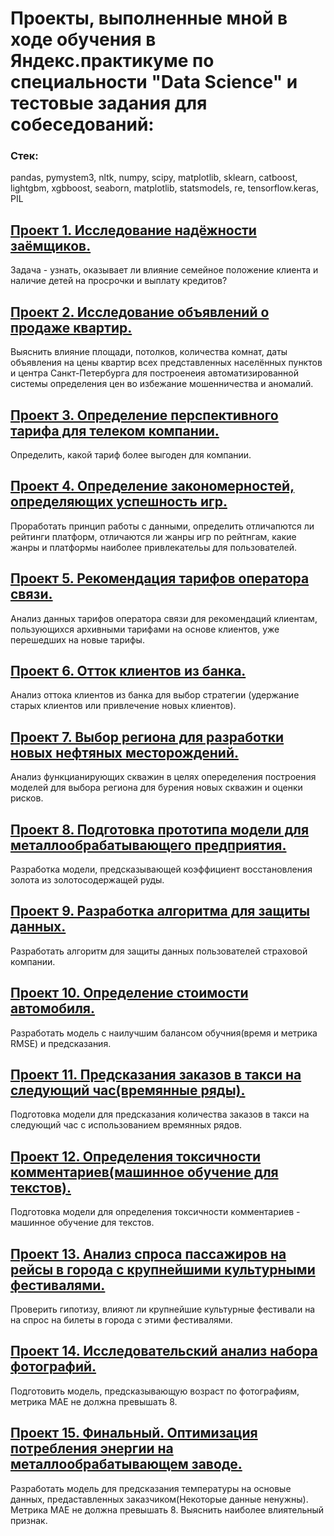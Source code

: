 # Проекты, выполненные мной в ходе обучения в Яндекс.практикуме по специальности "Data Science" и тестовые задания для собеседований:

### Стек:  
pandas, pymystem3, nltk, numpy, scipy, matplotlib, sklearn, catboost, lightgbm, xgbboost, seaborn, matplotlib, statsmodels, re, tensorflow.keras, PIL

## [Проект 1. Исследование надёжности заёмщиков.](https://github.com/Vladislav-Aksentev/my_data_science/tree/master/%D0%9F%D1%80%D0%BE%D0%B5%D0%BA%D1%82%201%20%D0%98%D1%81%D1%81%D0%BB%D0%B5%D0%B4%D0%BE%D0%B2%D0%B0%D0%BD%D0%B8%D0%B5%20%D0%BD%D0%B0%D0%B4%D1%91%D0%B6%D0%BD%D0%BE%D1%81%D1%82%D0%B8%20%D0%B7%D0%B0%D1%91%D0%BC%D1%89%D0%B8%D0%BA%D0%BE%D0%B2)
Задача - узнать, оказывает ли влияние семейное положение клиента и наличие детей на просрочки и выплату кредитов?


## [Проект 2. Исследование объявлений о продаже квартир.](https://github.com/Vladislav-Aksentev/my_data_science/tree/master/%D0%9F%D1%80%D0%BE%D0%B5%D0%BA%D1%82%202%20%D0%98%D1%81%D1%81%D0%BB%D0%B5%D0%B4%D0%BE%D0%B2%D0%B0%D0%BD%D0%B8%D0%B5%20%D0%BE%D0%B1%D1%8A%D1%8F%D0%B2%D0%BB%D0%B5%D0%BD%D0%B8%D0%B9%20%D0%BE%20%D0%BF%D1%80%D0%BE%D0%B4%D0%B0%D0%B6%D0%B5%20%D0%BA%D0%B2%D0%B0%D1%80%D1%82%D0%B8%D1%80)
Выяснить влияние площади, потолков, количества комнат, даты объявления на цены квартир всех представленных населённых пунктов и центра Санкт-Петербурга для построенеия автоматизированной системы определения цен во избежание мошенничества и аномалий.


## [Проект 3. Определение перспективного тарифа для телеком компании.](https://github.com/Vladislav-Aksentev/my_data_science/tree/master/%D0%9F%D1%80%D0%BE%D0%B5%D0%BA%D1%82%203%20%D0%9E%D0%BF%D1%80%D0%B5%D0%B4%D0%B5%D0%BB%D0%B5%D0%BD%D0%B8%D0%B5%20%D0%BF%D0%B5%D1%80%D1%81%D0%BF%D0%B5%D0%BA%D1%82%D0%B8%D0%B2%D0%BD%D0%BE%D0%B3%D0%BE%20%D1%82%D0%B0%D1%80%D0%B8%D1%84%D0%B0%20%D0%B4%D0%BB%D1%8F%20%D1%82%D0%B5%D0%BB%D0%B5%D0%BA%D0%BE%D0%BC%20%D0%BA%D0%BE%D0%BC%D0%BF%D0%B0%D0%BD%D0%B8%D0%B8)
Определить, какой тариф более выгоден для компании.


## [Проект 4. Определение закономерностей, определяющих успешность игр.](https://github.com/Vladislav-Aksentev/my_data_science/tree/master/%D0%9F%D1%80%D0%BE%D0%B5%D0%BA%D1%82%204%20%D0%9E%D0%BF%D1%80%D0%B5%D0%B4%D0%B5%D0%BB%D0%B5%D0%BD%D0%B8%D0%B5%20%D0%B7%D0%B0%D0%BA%D0%BE%D0%BD%D0%BE%D0%BC%D0%B5%D1%80%D0%BD%D0%BE%D1%81%D1%82%D0%B5%D0%B9%2C%20%D0%BE%D0%BF%D1%80%D0%B5%D0%B4%D0%B5%D0%BB%D1%8F%D1%8E%D1%89%D0%B8%D1%85%20%D1%83%D1%81%D0%BF%D0%B5%D1%88%D0%BD%D0%BE%D1%81%D1%82%D1%8C%20%D0%B8%D0%B3%D1%80)
Проработать принцип работы с данными, определить отличапются ли рейтинги платформ, отличаются ли жанры игр по рейтнгам, какие жанры и платформы наиболее привлекательы для пользователей.


## [Проект 5. Рекомендация тарифов оператора связи.](https://github.com/Vladislav-Aksentev/my_data_science/tree/master/%D0%9F%D1%80%D0%BE%D0%B5%D0%BA%D1%82%205%20%D0%A0%D0%B5%D0%BA%D0%BE%D0%BC%D0%B5%D0%BD%D0%B4%D0%B0%D1%86%D0%B8%D1%8F%20%D1%82%D0%B0%D1%80%D0%B8%D1%84%D0%BE%D0%B2%20%D0%BE%D0%BF%D0%B5%D1%80%D0%B0%D1%82%D0%BE%D1%80%D0%B0%20%D1%81%D0%B2%D1%8F%D0%B7%D0%B8)
Анализ данных тарифов оператора связи для рекомендаций клиентам, пользующихся архивными тарифами на основе клиентов, уже перешедших на новые тарифы.


## [Проект 6. Отток клиентов из банка.](https://github.com/Vladislav-Aksentev/my_data_science/tree/master/%D0%9F%D1%80%D0%BE%D0%B5%D0%BA%D1%82%206%20%D0%9E%D1%82%D1%82%D0%BE%D0%BA%20%D0%BA%D0%BB%D0%B8%D0%B5%D0%BD%D1%82%D0%BE%D0%B2%20%D0%B8%D0%B7%20%D0%B1%D0%B0%D0%BD%D0%BA%D0%B0)
Анализ оттока клиентов из банка для выбор стратегии (удержание старых клиентов или привлечение новых клиентов).


## [Проект 7. Выбор региона для разработки новых нефтяных месторождений.](https://github.com/Vladislav-Aksentev/my_data_science/tree/master/%D0%9F%D1%80%D0%BE%D0%B5%D0%BA%D1%82%207%20%D0%92%D1%8B%D0%B1%D0%BE%D1%80%20%D1%80%D0%B5%D0%B3%D0%B8%D0%BE%D0%BD%D0%B0%20%D0%B4%D0%BB%D1%8F%20%D1%80%D0%B0%D0%B7%D1%80%D0%B0%D0%B1%D0%BE%D1%82%D0%BA%D0%B8%20%D0%BD%D0%BE%D0%B2%D1%8B%D1%85%20%D0%BD%D0%B5%D1%84%D1%82%D1%8F%D0%BD%D1%8B%D1%85%20%D0%BC%D0%B5%D1%81%D1%82%D0%BE%D1%80%D0%BE%D0%B6%D0%B4%D0%B5%D0%BD%D0%B8%D0%B9)
Анализ функцианирующих скважин в целях опеределения построения моделей для выбора региона для бурения новых скважин и оценки рисков.


## [Проект 8. Подготовка прототипа модели для металлообрабатывающего предприятия.](https://github.com/Vladislav-Aksentev/my_data_science/tree/master/%D0%9F%D1%80%D0%BE%D0%B5%D0%BA%D1%82%208%20%D0%9F%D0%BE%D0%B4%D0%B3%D0%BE%D1%82%D0%BE%D0%B2%D0%BA%D0%B0%20%D0%BF%D1%80%D0%BE%D1%82%D0%BE%D1%82%D0%B8%D0%BF%D0%B0%20%D0%BC%D0%BE%D0%B4%D0%B5%D0%BB%D0%B8%20%D0%B4%D0%BB%D1%8F%20%D0%BC%D0%B5%D1%82%D0%B0%D0%BB%D0%BB%D0%BE%D0%BE%D0%B1%D1%80%D0%B0%D0%B1%D0%B0%D1%82%D1%8B%D0%B2%D0%B0%D1%8E%D1%89%D0%B5%D0%B3%D0%BE%20%D0%BF%D1%80%D0%B5%D0%B4%D0%BF%D1%80%D0%B8%D1%8F%D1%82%D0%B8%D1%8F)
Разработка модели, предсказывающей коэффициент восстановления золота из золотосодержащей руды.

## [Проект 9. Разработка алгоритма для защиты данных.](https://github.com/Vladislav-Aksentev/my_data_science/tree/master/%D0%9F%D1%80%D0%BE%D0%B5%D0%BA%D1%82%209%20%D0%A0%D0%B0%D0%B7%D1%80%D0%B0%D0%B1%D0%BE%D1%82%D0%BA%D0%B0%20%D0%B0%D0%BB%D0%B3%D0%BE%D1%80%D0%B8%D1%82%D0%BC%D0%B0%20%D0%B4%D0%BB%D1%8F%20%D0%B7%D0%B0%D1%89%D0%B8%D1%82%D1%8B%20%D0%B4%D0%B0%D0%BD%D0%BD%D1%8B%D1%85)
Разработать алгоритм для защиты данных пользователей страховой компании.

## [Проект 10. Определение стоимости автомобиля.](https://github.com/Vladislav-Aksentev/my_data_science/tree/master/%D0%9F%D1%80%D0%BE%D0%B5%D0%BA%D1%82%2010%20%D0%9E%D0%BF%D1%80%D0%B5%D0%B4%D0%B5%D0%BB%D0%B5%D0%BD%D0%B8%D0%B5%20%D1%81%D1%82%D0%BE%D0%B8%D0%BC%D0%BE%D1%81%D1%82%D0%B8%20%D0%B0%D0%B2%D1%82%D0%BE%D0%BC%D0%BE%D0%B1%D0%B8%D0%BB%D1%8F)
Разработать модель с наилучшим балансом обучния(время и метрика RMSE) и предсказания.

## [Проект 11. Предсказания заказов в такси на следующий час(времянные ряды).](https://github.com/Vladislav-Aksentev/my_data_science/tree/master/%D0%9F%D1%80%D0%BE%D0%B5%D0%BA%D1%82%2011%20%D0%9F%D1%80%D0%B5%D0%B4%D1%81%D0%BA%D0%B0%D0%B7%D0%B0%D0%BD%D0%B8%D1%8F%20%D0%B7%D0%B0%D0%BA%D0%B0%D0%B7%D0%BE%D0%B2%20%D0%B2%20%D1%82%D0%B0%D0%BA%D1%81%D0%B8%20%D0%BD%D0%B0%20%D1%81%D0%BB%D0%B5%D0%B4%D1%83%D1%8E%D1%89%D0%B8%D0%B9%20%D1%87%D0%B0%D1%81(%D0%B2%D1%80%D0%B5%D0%BC%D1%8F%D0%BD%D0%BD%D1%8B%D0%B5%20%D1%80%D1%8F%D0%B4%D1%8B))
Подготовка модели  для предсказания количества заказов в такси на следующий час с использованием времянных рядов.

## [Проект 12. Определения токсичности комментариев(машинное обучение для текстов).](https://github.com/Vladislav-Aksentev/my_data_science/tree/master/%D0%9F%D1%80%D0%BE%D0%B5%D0%BA%D1%82%2012%20%D0%9E%D0%BF%D1%80%D0%B5%D0%B4%D0%B5%D0%BB%D0%B5%D0%BD%D0%B8%D1%8F%20%D1%82%D0%BE%D0%BA%D1%81%D0%B8%D1%87%D0%BD%D0%BE%D1%81%D1%82%D0%B8%20%D0%BA%D0%BE%D0%BC%D0%BC%D0%B5%D0%BD%D1%82%D0%B0%D1%80%D0%B8%D0%B5%D0%B2(%D0%BC%D0%B0%D1%88%D0%B8%D0%BD%D0%BD%D0%BE%D0%B5%20%D0%BE%D0%B1%D1%83%D1%87%D0%B5%D0%BD%D0%B8%D0%B5%20%D0%B4%D0%BB%D1%8F%20%D1%82%D0%B5%D0%BA%D1%81%D1%82%D0%BE%D0%B2))
Подготовка модели для определения токсичности комментариев - машинное обучение для текстов.

## [Проект 13. Анализ спроса пассажиров на рейсы в города с крупнейшими культурными фестивалями.](https://github.com/Vladislav-Aksentev/my_data_science/tree/master/%D0%9F%D1%80%D0%BE%D0%B5%D0%BA%D1%82%2013%20%D0%90%D0%BD%D0%B0%D0%BB%D0%B8%D0%B7%20%D1%81%D0%BF%D1%80%D0%BE%D1%81%D0%B0%20%D0%BF%D0%B0%D1%81%D1%81%D0%B0%D0%B6%D0%B8%D1%80%D0%BE%D0%B2%20%D0%BD%D0%B0%20%D1%80%D0%B5%D0%B9%D1%81%D1%8B%20%D0%B2%20%D0%B3%D0%BE%D1%80%D0%BE%D0%B4%D0%B0%20%D1%81%20%D0%BA%D1%80%D1%83%D0%BF%D0%BD%D0%B5%D0%B9%D1%88%D0%B8%D0%BC%D0%B8%20%D0%BA%D1%83%D0%BB%D1%8C%D1%82%D1%83%D1%80%D0%BD%D1%8B%D0%BC%D0%B8%20%D1%84%D0%B5%D1%81%D1%82%D0%B8%D0%B2%D0%B0%D0%BB%D1%8F%D0%BC%D0%B8)
Проверить гипотизу, влияют ли крупнейшие культурные фестивали на на спрос на билеты в города с этими фестивалями.

## [Проект 14. Исследовательский анализ набора фотографий.](https://github.com/Vladislav-Aksentev/my_data_science/tree/master/%D0%9F%D1%80%D0%BE%D0%B5%D0%BA%D1%82%2014%20%D0%98%D1%81%D1%81%D0%BB%D0%B5%D0%B4%D0%BE%D0%B2%D0%B0%D1%82%D0%B5%D0%BB%D1%8C%D1%81%D0%BA%D0%B8%D0%B9%20%D0%B0%D0%BD%D0%B0%D0%BB%D0%B8%D0%B7%20%D0%BD%D0%B0%D0%B1%D0%BE%D1%80%D0%B0%20%D1%84%D0%BE%D1%82%D0%BE%D0%B3%D1%80%D0%B0%D1%84%D0%B8%D0%B9)
Подготовить модель, предсказывающую возраст по фотографиям, метрика MAE не должна превышать 8.

## [Проект 15. Финальный. Оптимизация потребления энергии на металлообрабатывающем заводе.](https://github.com/Vladislav-Aksentev/my_data_science/tree/master/%D0%9F%D1%80%D0%BE%D0%B5%D0%BA%D1%82%2015%20%D0%A4%D0%B8%D0%BD%D0%B0%D0%BB%D1%8C%D0%BD%D1%8B%D0%B9%20%D0%9E%D0%BF%D1%82%D0%B8%D0%BC%D0%B8%D0%B7%D0%B0%D1%86%D0%B8%D1%8F%20%D0%BF%D0%BE%D1%82%D1%80%D0%B5%D0%B1%D0%BB%D0%B5%D0%BD%D0%B8%D1%8F%20%D1%8D%D0%BD%D0%B5%D1%80%D0%B3%D0%B8%D0%B8%20%D0%BD%D0%B0%20%D0%BC%D0%B5%D1%82%D0%B0%D0%BB%D0%BB%D0%BE%D0%BE%D0%B1%D1%80%D0%B0%D0%B1%D0%B0%D1%82%D1%8B%D0%B2%D0%B0%D1%8E%D1%89%D0%B5%D0%BC%20%D0%B7%D0%B0%D0%B2%D0%BE%D0%B4%D0%B5)
Разработать модель для предсказания температуры на основые данных, предаставленных заказчиком(Некоторые данные ненужны). Метрика MAE не должна превышать 8. Выяснить наиболее влиятельный признак.
